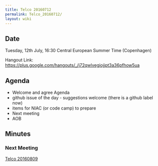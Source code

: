 ```yaml
---
title: Telco 20160712
permalink: Telco_20160712/
layout: wiki
---
```


Date
----

Tuesday, 12th July, 16:30 Central European Summer Time (Copenhagen)

Hangout Link:
<https://plus.google.com/hangouts/_/j72qwlvegiojjpt3a36pfhow5ua>

Agenda
------

-   Welcome and agree Agenda
-   github issue of the day - suggestions welcome (there is a github
    label now)
-   items for NIAC (or code camp) to prepare
-   Next meeting
-   AOB

Minutes
-------

### Next Meeting

[Telco 20160809](Telco_20160809 "wikilink")
